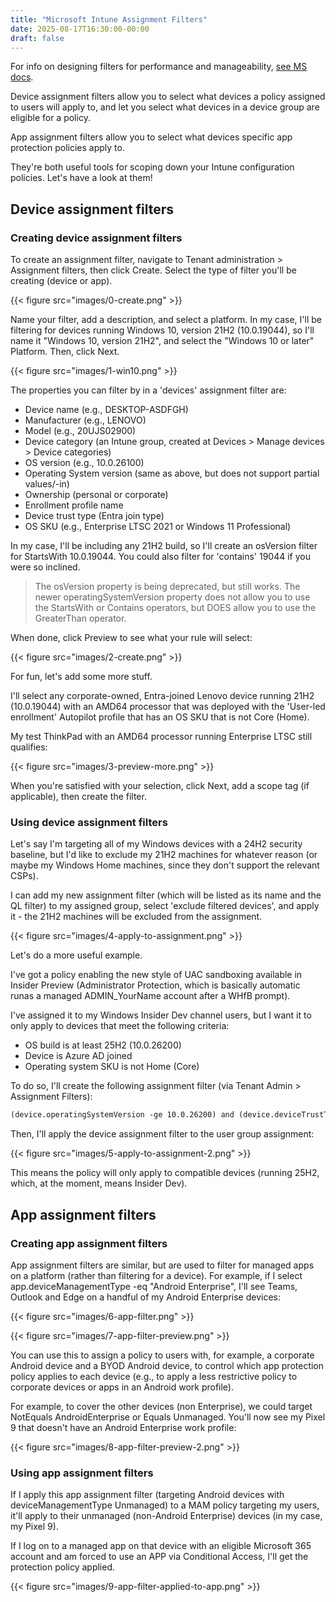 ```yaml
---
title: "Microsoft Intune Assignment Filters"
date: 2025-08-17T16:30:00-00:00
draft: false
---
```


For info on designing filters for performance and manageability, [see MS docs](https://learn.microsoft.com/en-us/intune/intune-service/fundamentals/filters-performance-recommendations).

Device assignment filters allow you to select what devices a policy assigned to users will apply to, and let you select what devices in a device group are eligible for a policy.

App assignment filters allow you to select what devices specific app protection policies apply to.

They're both useful tools for scoping down your Intune configuration policies. Let's have a look at them!

## Device assignment filters

### Creating device assignment filters

To create an assignment filter, navigate to Tenant administration > Assignment filters, then click Create. Select the type of filter you'll be creating (device or app).

{{< figure src="images/0-create.png" >}}

Name your filter, add a description, and select a platform. In my case, I'll be filtering for devices running Windows 10, version 21H2 (10.0.19044), so I'll name it "Windows 10, version 21H2", and select the "Windows 10 or later" Platform. Then, click Next.

{{< figure src="images/1-win10.png" >}}

The properties you can filter by in a 'devices' assignment filter are:

- Device name (e.g., DESKTOP-ASDFGH)
- Manufacturer (e.g., LENOVO)
- Model (e.g., 20UJS02900)
- Device category (an Intune group, created at Devices > Manage devices > Device categories)
- OS version (e.g., 10.0.26100)
- Operating System version (same as above, but does not support partial values/-in)
- Ownership (personal or corporate)
- Enrollment profile name
- Device trust type (Entra join type)
- OS SKU (e.g., Enterprise LTSC 2021 or Windows 11 Professional)

In my case, I'll be including any 21H2 build, so I'll create an osVersion filter for StartsWith 10.0.19044. You could also filter for 'contains' 19044 if you were so inclined.

> The osVersion property is being deprecated, but still works. The newer operatingSystemVersion property does not allow you to use the StartsWith or Contains operators, but DOES allow you to use the GreaterThan operator.

When done, click Preview to see what your rule will select:

{{< figure src="images/2-create.png" >}}

For fun, let's add some more stuff.

I'll select any corporate-owned, Entra-joined Lenovo device running 21H2 (10.0.19044) with an AMD64 processor that was deployed with the 'User-led enrollment' Autopilot profile that has an OS SKU that is not Core (Home).

My test ThinkPad with an AMD64 processor running Enterprise LTSC still qualifies:

{{< figure src="images/3-preview-more.png" >}}

When you're satisfied with your selection, click Next, add a scope tag (if applicable), then create the filter.

### Using device assignment filters

Let's say I'm targeting all of my Windows devices with a 24H2 security baseline, but I'd like to exclude my 21H2 machines for whatever reason (or maybe my Windows Home machines, since they don't support the relevant CSPs).

I can add my new assignment filter (which will be listed as its name and the QL filter) to my assigned group, select 'exclude filtered devices', and apply it - the 21H2 machines will be excluded from the assignment.

{{< figure src="images/4-apply-to-assignment.png" >}}

Let's do a more useful example.

I've got a policy enabling the new style of UAC sandboxing available in Insider Preview (Administrator Protection, which is basically automatic runas a managed ADMIN_YourName account after a WHfB prompt).

I've assigned it to my Windows Insider Dev channel users, but I want it to only apply to devices that meet the following criteria:

- OS build is at least 25H2 (10.0.26200)
- Device is Azure AD joined
- Operating system SKU is not Home (Core)

To do so, I'll create the following assignment filter (via Tenant Admin > Assignment Filters):

```txt
(device.operatingSystemVersion -ge 10.0.26200) and (device.deviceTrustType -eq "Azure AD joined") and (device.operatingSystemSKU -ne "Core")
```

Then, I'll apply the device assignment filter to the user group assignment:

{{< figure src="images/5-apply-to-assignment-2.png" >}}

This means the policy will only apply to compatible devices (running 25H2, which, at the moment, means Insider Dev).

## App assignment filters

### Creating app assignment filters

App assignment filters are similar, but are used to filter for managed apps on a platform (rather than filtering for a device). For example, if I select app.deviceManagementType -eq "Android Enterprise", I'll see Teams, Outlook and Edge on a handful of my Android Enterprise devices:

{{< figure src="images/6-app-filter.png" >}}

{{< figure src="images/7-app-filter-preview.png" >}}

You can use this to assign a policy to users with, for example, a corporate Android device and a BYOD Android device, to control which app protection policy applies to each device (e.g., to apply a less restrictive policy to corporate devices or apps in an Android work profile).

For example, to cover the other devices (non Enterprise), we could target NotEquals AndroidEnterprise or Equals Unmanaged. You'll now see my Pixel 9 that doesn't have an Android Enterprise work profile:

{{< figure src="images/8-app-filter-preview-2.png" >}}

### Using app assignment filters

If I apply this app assignment filter (targeting Android devices with deviceManagementType Unmanaged) to a MAM policy targeting my users, it'll apply to their unmanaged (non-Android Enterprise) devices (in my case, my Pixel 9).

If I log on to a managed app on that device with an eligible Microsoft 365 account and am forced to use an APP via Conditional Access, I'll get the protection policy applied.

{{< figure src="images/9-app-filter-applied-to-app.png" >}}
